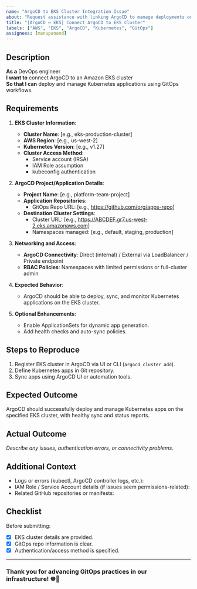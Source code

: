 ```yaml
---
name: "ArgoCD to EKS Cluster Integration Issue"
about: "Request assistance with linking ArgoCD to manage deployments on an EKS cluster."
title: "[ArgoCD ↔️ EKS] Connect ArgoCD to EKS Cluster"
labels: ["AWS", "EKS", "ArgoCD", "Kubernetes", "GitOps"]
assignees: [manupanand]
---
```


## Description

**As a** DevOps engineer  
**I want to** connect ArgoCD to an Amazon EKS cluster  
**So that I can** deploy and manage Kubernetes applications using GitOps workflows.

## Requirements

1. **EKS Cluster Information**:
   - **Cluster Name**: [e.g., eks-production-cluster]
   - **AWS Region**: [e.g., us-west-2]
   - **Kubernetes Version**: [e.g., v1.27]
   - **Cluster Access Method**:
     - Service account (IRSA)
     - IAM Role assumption
     - kubeconfig authentication

2. **ArgoCD Project/Application Details**:
   - **Project Name**: [e.g., platform-team-project]
   - **Application Repositories**:
     - GitOps Repo URL: [e.g., https://github.com/org/apps-repo]
   - **Destination Cluster Settings**:
     - Cluster URL: [e.g., https://ABCDEF.gr7.us-west-2.eks.amazonaws.com]
     - Namespaces managed: [e.g., default, staging, production]

3. **Networking and Access**:
   - **ArgoCD Connectivity**: Direct (internal) / External via LoadBalancer / Private endpoint
   - **RBAC Policies**: Namespaces with limited permissions or full-cluster admin

4. **Expected Behavior**:
   - ArgoCD should be able to deploy, sync, and monitor Kubernetes applications on the EKS cluster.

5. **Optional Enhancements**:
   - Enable ApplicationSets for dynamic app generation.
   - Add health checks and auto-sync policies.

## Steps to Reproduce

1. Register EKS cluster in ArgoCD via UI or CLI (`argocd cluster add`).
2. Define Kubernetes apps in Git repository.
3. Sync apps using ArgoCD UI or automation tools.

## Expected Outcome

ArgoCD should successfully deploy and manage Kubernetes apps on the specified EKS cluster, with healthy sync and status reports.

## Actual Outcome

_Describe any issues, authentication errors, or connectivity problems._

## Additional Context

- Logs or errors (kubectl, ArgoCD controller logs, etc.):  
- IAM Role / Service Account details (if issues seem permissions-related):  
- Related GitHub repositories or manifests:  

## Checklist

Before submitting:
- [x] EKS cluster details are provided.
- [x] GitOps repo information is clear.
- [x] Authentication/access method is specified.

---

### Thank you for advancing GitOps practices in our infrastructure! ☸️🚀
